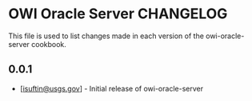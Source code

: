 # OWI Oracle Server CHANGELOG

This file is used to list changes made in each version of the owi-oracle-server cookbook.

## 0.0.1
- [isuftin@usgs.gov] - Initial release of owi-oracle-server
